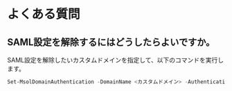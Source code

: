 # よくある質問
## SAML設定を解除するにはどうしたらよいですか。
SAML設定を解除したいカスタムドメインを指定して、以下のコマンドを実行します。

``` powershell title="PowerShell"
Set-MsolDomainAuthentication -DomainName <カスタムドメイン> -Authentication managed
```

